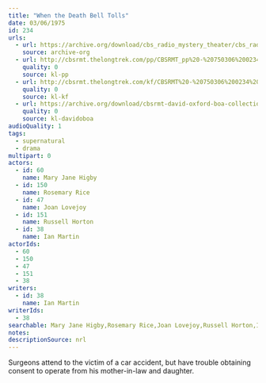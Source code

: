 ```yaml
---
title: "When the Death Bell Tolls"
date: 03/06/1975
id: 234
urls: 
  - url: https://archive.org/download/cbs_radio_mystery_theater/cbs_radio_mystery_theater-0201-0250.zip/cbs_radio_mystery_theater-0201-0250%2Fcbsrmt_0234_when_the_death_bell_tolls.mp3
    source: archive-org
  - url: http://cbsrmt.thelongtrek.com/pp/CBSRMT_pp%20-%20750306%200234%20When%20the%20Death%20Bell%20Tolls.mp3
    quality: 0
    source: kl-pp
  - url: http://cbsrmt.thelongtrek.com/kf/CBSRMT%20-%20750306%200234%20When%20The%20Death%20Bell%20Tolls_kf.mp3
    quality: 0
    source: kl-kf
  - url: https://archive.org/download/cbsrmt-david-oxford-boa-collection/CBSRMT-750306-0234-When-the-Death-Bell-Tolls-(64-44)_kf-{BoA}.mp3
    quality: 0
    source: kl-davidoboa
audioQuality: 1
tags: 
  - supernatural
  - drama
multipart: 0
actors:  
  - id: 60
    name: Mary Jane Higby  
  - id: 150
    name: Rosemary Rice  
  - id: 47
    name: Joan Lovejoy  
  - id: 151
    name: Russell Horton  
  - id: 38
    name: Ian Martin
actorIds:  
  - 60  
  - 150  
  - 47  
  - 151  
  - 38
writers:  
  - id: 38
    name: Ian Martin
writerIds:  
  - 38
searchable: Mary Jane Higby,Rosemary Rice,Joan Lovejoy,Russell Horton,Ian Martin Ian Martin
notes: 
descriptionSource: nrl
---
```

Surgeons attend to the victim of a car accident, but have trouble obtaining consent to operate from his mother-in-law and daughter.